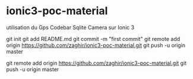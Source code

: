 # ionic3-poc-material
 utilisation du Gps Codebar Sqlite Camera sur Ionic 3
 
git init
git add README.md
git commit -m "first commit"
git remote add origin https://github.com/zaghir/ionic3-poc-material.git
git push -u origin master

git remote add origin https://github.com/zaghir/ionic3-poc-material.git
git push -u origin master

